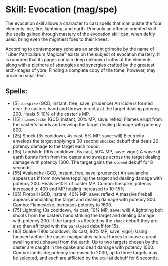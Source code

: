 # Skill: Evocation (mag/spe)
The evocation skill allows a character to cast spells that manipulate the four
elements: ice, fire, lightning, and earth. Primarily an offense oriented skill
the spells gained through mastery of the evocation skill can, when deftly used,
bring even the mightiest foes to their knees.

According to contemporary scholars an ancient grimoire by the name of "Liber
Particularum Magicae" exists on the subject of evocation mastery. It is rumored
that its pages contain deep unknown truths of the elements along with a plethora
of strategies and synergies crafted by the greatest arch-mages of yore. Finding
a complete copy of the tome, however, may prove no small feat.

## Spells:

- [5] `icespike` (GCD, instant, free, save: prudence)
  An icicle is formed near the casters hand and thrown directly at the target
  dealing potency 200. Heals 5-10% of the caster's MP.
- [15] `flamestrike` (GCD, instant, 20% MP, save: reflex)
  Flames erupt from the caster's hands and envelop the target dealing damage
  with potency 800.
- [25] Shock (3s cooldown, 4s cast, 5% MP, save: will)
  Electricity envelops the target applying a 30 second `shocked` debuff that
  deals 20 potency damage to the target each round.
- [35] Landslide (90s cooldown, 6s cast, 50% MP, save: vigor)
  A wave of earth bursts forth from the caster and sweeps across the target
  dealing damage with potency 1000. The target gains the `slowed` debuff for 8
  seconds.
- [55] Avalanche (GCD, instant, free, save: prudence)
  An avalanche appears as if from nowhere toppling the target and dealing damage
  with potency 200. Heals 5-10% of caster MP. Combo: Icespike, potency increased
  to 400 and MP healing increased to 10-15%.
- [65] Fireball (GCD, instant, 40% MP, save: reflex)
  A massive fireball appears immolating the target and dealing damage with
  potency 800. Combo: Flamestrike, increases potency to 1600.
- [75] Lightning (3s cooldown, 4s cast, 10% MP, save: will)
  A lightning bolt shoots from the casters hand striking the target and dealing
  damage with potency 200. If the target is affected by the `shock` debuff they
  are also then afflicted with the `paralyzed` debuff for 15s.
- [85] Quake (180s cooldown, 8s cast, 80% MP, save: vigor)
  Using focused aether the caster manipulates natural forces to cause a great
  swelling and upheaval from the earth. Up to two targets chosen by the caster
  are caught in the quake and dealt damage with potency 1000. Combo: landslide;
  potency increased to 2000, up to three targets may be selected, and each are
  afflicted by the `stuned` debuff for 6 seconds.
